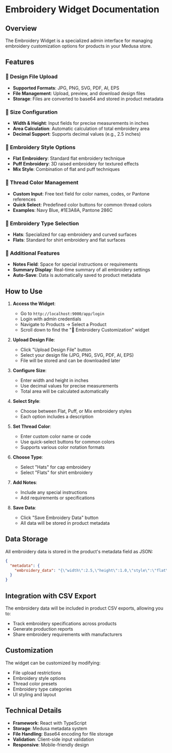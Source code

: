 # Embroidery Widget Documentation

## Overview
The Embroidery Widget is a specialized admin interface for managing embroidery customization options for products in your Medusa store.

## Features

### 🎨 Design File Upload
- **Supported Formats**: JPG, PNG, SVG, PDF, AI, EPS
- **File Management**: Upload, preview, and download design files
- **Storage**: Files are converted to base64 and stored in product metadata

### 📏 Size Configuration
- **Width & Height**: Input fields for precise measurements in inches
- **Area Calculation**: Automatic calculation of total embroidery area
- **Decimal Support**: Supports decimal values (e.g., 2.5 inches)

### 🧵 Embroidery Style Options
- **Flat Embroidery**: Standard flat embroidery technique
- **Puff Embroidery**: 3D raised embroidery for textured effects
- **Mix Style**: Combination of flat and puff techniques

### 🎨 Thread Color Management
- **Custom Input**: Free text field for color names, codes, or Pantone references
- **Quick Select**: Predefined color buttons for common thread colors
- **Examples**: Navy Blue, #1E3A8A, Pantone 286C

### 🧢 Embroidery Type Selection
- **Hats**: Specialized for cap embroidery and curved surfaces
- **Flats**: Standard for shirt embroidery and flat surfaces

### 📝 Additional Features
- **Notes Field**: Space for special instructions or requirements
- **Summary Display**: Real-time summary of all embroidery settings
- **Auto-Save**: Data is automatically saved to product metadata

## How to Use

1. **Access the Widget**:
   - Go to `http://localhost:9000/app/login`
   - Login with admin credentials
   - Navigate to Products → Select a Product
   - Scroll down to find the "🎨 Embroidery Customization" widget

2. **Upload Design File**:
   - Click "Upload Design File" button
   - Select your design file (JPG, PNG, SVG, PDF, AI, EPS)
   - File will be stored and can be downloaded later

3. **Configure Size**:
   - Enter width and height in inches
   - Use decimal values for precise measurements
   - Total area will be calculated automatically

4. **Select Style**:
   - Choose between Flat, Puff, or Mix embroidery styles
   - Each option includes a description

5. **Set Thread Color**:
   - Enter custom color name or code
   - Use quick-select buttons for common colors
   - Supports various color notation formats

6. **Choose Type**:
   - Select "Hats" for cap embroidery
   - Select "Flats" for shirt embroidery

7. **Add Notes**:
   - Include any special instructions
   - Add requirements or specifications

8. **Save Data**:
   - Click "Save Embroidery Data" button
   - All data will be stored in product metadata

## Data Storage

All embroidery data is stored in the product's metadata field as JSON:

```json
{
  "metadata": {
    "embroidery_data": "{\"width\":2.5,\"height\":1.0,\"style\":\"flat\",\"threadColor\":\"Navy Blue\",\"type\":\"flats\",\"fileName\":\"design.svg\",\"file\":\"base64data...\"}"
  }
}
```

## Integration with CSV Export

The embroidery data will be included in product CSV exports, allowing you to:
- Track embroidery specifications across products
- Generate production reports
- Share embroidery requirements with manufacturers

## Customization

The widget can be customized by modifying:
- File upload restrictions
- Embroidery style options
- Thread color presets
- Embroidery type categories
- UI styling and layout

## Technical Details

- **Framework**: React with TypeScript
- **Storage**: Medusa metadata system
- **File Handling**: Base64 encoding for file storage
- **Validation**: Client-side input validation
- **Responsive**: Mobile-friendly design






